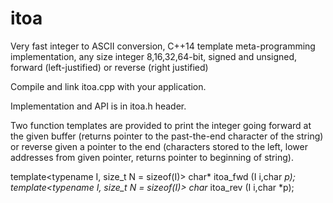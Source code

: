 # itoa
Very fast integer to ASCII conversion, C++14 template meta-programming implementation, any size integer 8,16,32,64-bit, signed and unsigned, forward (left-justified) or reverse (right justified)

Compile and link itoa.cpp with your application.

Implementation and API is in itoa.h header.

Two function templates are provided to print the integer going forward at the given buffer (returns pointer to the past-the-end character of the string) or reverse given a pointer to the end (characters stored to the left, lower addresses from given pointer, returns pointer to beginning of string).

template<typename I, size_t N = sizeof(I)> char* itoa_fwd (I i,char *p);
template<typename I, size_t N = sizeof(I)> char* itoa_rev (I i,char *p);

